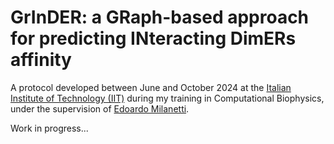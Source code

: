 # GrInDER: a GRaph-based approach for predicting INteracting DimERs affinity

A protocol developed between June and October 2024 at the [Italian Institute of Technology (IIT)](https://www.iit.it/it/clns-sapienza) during my training in Computational Biophysics, under the supervision of [Edoardo Milanetti](https://scholar.google.it/citations?user=Pc8OAWsAAAAJ&hl=it).

Work in progress...
